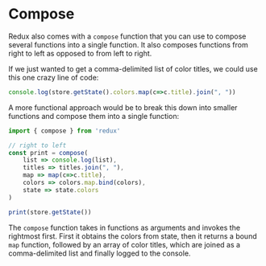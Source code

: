# Compose

Redux also comes with a `compose` function that you can use to compose several functions into a single function. It also composes functions from right to left as opposed to from left to right.

If we just wanted to get a comma-delimited list of color titles, we could use this one crazy line of code:

```javascript
console.log(store.getState().colors.map(c=>c.title).join(", "))
```

A more functional approach would be to break this down into smaller functions and compose them into a single function:

```javascript
import { compose } from 'redux'

// right to left
const print = compose(
    list => console.log(list),
    titles => titles.join(", "),
    map => map(c=>c.title),
    colors => colors.map.bind(colors),
    state => state.colors
)

print(store.getState())
```

The `compose` function takes in functions as arguments and invokes the rightmost first. First it obtains the colors from state, then it returns a bound `map` function, followed by an array of color titles, which are joined as a comma-delimited list and finally logged to the console.

